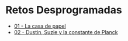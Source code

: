 # Retos Desprogramadas

- [01 - La casa de papel](https://didacticode.com/reto-la-casa-de-papel/)
- [02 - Dustin, Suzie y la constante de Planck](https://didacticode.com/reto-stranger-things/)
